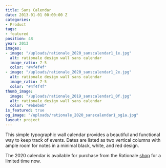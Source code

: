 ```yaml
---
title: Sans Calendar
date: 2013-01-01 00:00:00 Z
categories:
- Product
tags:
- featured
position: 48
year: 2013
images:
- image: "/uploads/rationale_2020_sanscalendar1_1e.jpg"
  alt: rationale design wall sans calendar
  image_ratio: 7-5
  color: "#4f4f4f"
- image: "/uploads/rationale_2020_sanscalendar1_2e.jpg"
  alt: rationale design wall sans calendar
  image_ratio: 7-5
  color: "#4f4f4f"
thumb_image:
  image: "/uploads/rationale_2019_sanscalendar1_0f.jpg"
  alt: rationale design wall sans calendar
  color: "#ebebeb"
is_featured: true
og_image: "/uploads/rationale_2020_sanscalendar1_og1a.jpg"
layout: project
---
```


This simple typographic wall calendar provides a beautiful and functional way to keep track of events. Dates are listed as two vertical columns with ample room for notes in a minimal black, white, and red design.

The 2020 calendar is available for purchase from the Rationale [shop](https://rationale-design.com/shop/sans-wall-calendar/) for a limited time now.
